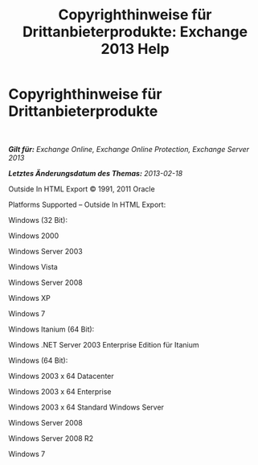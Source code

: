 ﻿---
title: 'Copyrighthinweise für Drittanbieterprodukte: Exchange 2013 Help'
TOCTitle: Copyrighthinweise für Drittanbieterprodukte
ms:assetid: e94f1244-acb8-4ddd-b54e-5cc37f903bbf
ms:mtpsurl: https://technet.microsoft.com/de-de/library/Dd351225(v=EXCHG.150)
ms:contentKeyID: 50474910
ms.date: 04/24/2018
mtps_version: v=EXCHG.150
ms.translationtype: HT
---

# Copyrighthinweise für Drittanbieterprodukte

 

_**Gilt für:** Exchange Online, Exchange Online Protection, Exchange Server 2013_

_**Letztes Änderungsdatum des Themas:** 2013-02-18_

Outside In HTML Export © 1991, 2011 Oracle

Platforms Supported – Outside In HTML Export:

Windows (32 Bit):

Windows 2000

Windows Server 2003

Windows Vista

Windows Server 2008

Windows XP

Windows 7

Windows Itanium (64 Bit):

Windows .NET Server 2003 Enterprise Edition für Itanium

Windows (64 Bit):

Windows 2003 x 64 Datacenter

Windows 2003 x 64 Enterprise

Windows 2003 x 64 Standard Windows Server

Windows Server 2008

Windows Server 2008 R2

Windows 7

